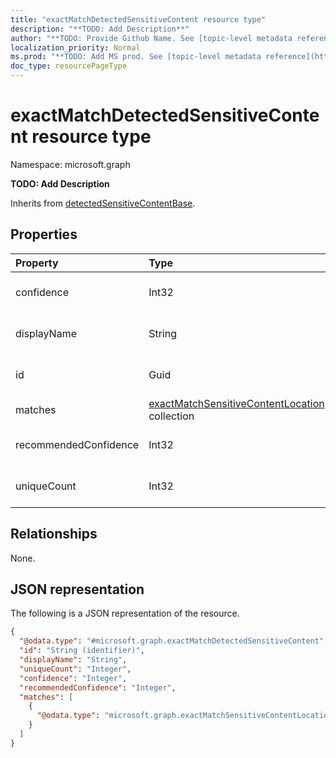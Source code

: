 ```yaml
---
title: "exactMatchDetectedSensitiveContent resource type"
description: "**TODO: Add Description**"
author: "**TODO: Provide Github Name. See [topic-level metadata reference](https://msgo.azurewebsites.net/add/document/guidelines/metadata.html#topic-level-metadata)**"
localization_priority: Normal
ms.prod: "**TODO: Add MS prod. See [topic-level metadata reference](https://msgo.azurewebsites.net/add/document/guidelines/metadata.html#topic-level-metadata)**"
doc_type: resourcePageType
---
```


# exactMatchDetectedSensitiveContent resource type

Namespace: microsoft.graph

**TODO: Add Description**


Inherits from [detectedSensitiveContentBase](../resources/detectedsensitivecontentbase.md).

## Properties
|Property|Type|Description|
|:---|:---|:---|
|confidence|Int32|**TODO: Add Description** Inherited from [detectedSensitiveContentBase](../resources/detectedsensitivecontentbase.md)|
|displayName|String|**TODO: Add Description** Inherited from [detectedSensitiveContentBase](../resources/detectedsensitivecontentbase.md)|
|id|Guid|**TODO: Add Description** Inherited from [detectedSensitiveContentBase](../resources/detectedsensitivecontentbase.md)|
|matches|[exactMatchSensitiveContentLocation](../resources/exactmatchsensitivecontentlocation.md) collection|**TODO: Add Description**|
|recommendedConfidence|Int32|**TODO: Add Description** Inherited from [detectedSensitiveContentBase](../resources/detectedsensitivecontentbase.md)|
|uniqueCount|Int32|**TODO: Add Description** Inherited from [detectedSensitiveContentBase](../resources/detectedsensitivecontentbase.md)|

## Relationships
None.

## JSON representation
The following is a JSON representation of the resource.
<!-- {
  "blockType": "resource",
  "@odata.type": "microsoft.graph.exactMatchDetectedSensitiveContent"
}
-->
``` json
{
  "@odata.type": "#microsoft.graph.exactMatchDetectedSensitiveContent",
  "id": "String (identifier)",
  "displayName": "String",
  "uniqueCount": "Integer",
  "confidence": "Integer",
  "recommendedConfidence": "Integer",
  "matches": [
    {
      "@odata.type": "microsoft.graph.exactMatchSensitiveContentLocation"
    }
  ]
}
```

